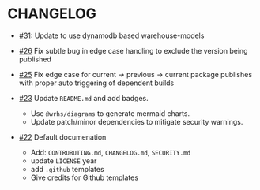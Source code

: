 # CHANGELOG

- [#31]: Update to use dynamodb based warehouse-models
- [#26] Fix subtle bug in edge case handling to exclude the version being published
- [#25] Fix edge case for current -> previous -> current package publishes
  with proper auto triggering of dependent builds

- [#23] Update `README.md` and add badges.
  - Use `@wrhs/diagrams` to generate mermaid charts.
  - Update patch/minor dependencies to mitigate security warnings.

- [#22] Default documenation
  - Add: `CONTRUBUTING.md`, `CHANGELOG.md`, `SECURITY.md`
  - update `LICENSE` year
  - add `.github` templates
  - Give credits for Github templates

[#22]: https://github.com/godaddy/feedsme/pull/22
[#23]: https://github.com/godaddy/feedsme/pull/23
[#25]: https://github.com/godaddy/feedsme/pull/25
[#26]: https://github.com/godaddy/feedsme/pull/26
[#31]: https://github.com/godaddy/feedsme/pull/31